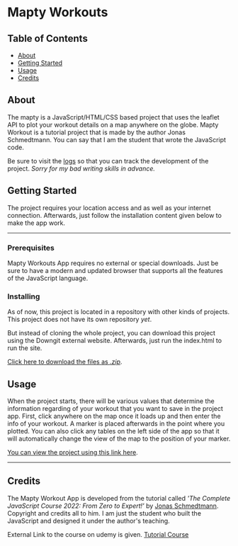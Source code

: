 # Mapty Workouts 

## Table of Contents
+ [About](#about)
+ [Getting Started](#getting-started)
+ [Usage](#usage)
+ [Credits](#credits)

## About

The mapty is a JavaScript/HTML/CSS based project that uses the leaflet API to plot your workout details on a map anywhere on the globe. Mapty Workout is a tutorial project that is made by the author Jonas Schmedtmann. You can say that I am the student that wrote the JavaScript code. 

Be sure to visit the [logs](https://github.com/Code-Blender-7/Learning-JavaScript/tree/main/Mapty-Workouts-App/development-logs) so that you can track the development of the project. *Sorry for my bad writing skills in advance.*

## Getting Started

The project requires your location access and as well as your internet connection. Afterwards, just follow the installation content given below to make the app work.


* * *

### Prerequisites

Mapty Workouts App requires no external or special downloads. Just be sure to have a modern and updated browser that supports all the features of the JavaScript language.


### Installing

As of now, this project is located in a repository with other kinds of projects. This project does not have its own repository *yet*.

But instead of cloning the whole project, you can download this project using the Downgit external website. Afterwards, just run the index.html to run the site.

[Click here to download the files as *.zip*](https://downgit.github.io/#/home?url=https://github.com/Code-Blender-7/Learning-JavaScript/tree/main/Mapty-Workouts-App).


## Usage

When the project starts, there will be various values that determine the information regarding of your workout that you want to save in the project app. 
First, click anywhere on the map once it loads up and then enter the info of your workout. A marker is placed afterwards in the point where you plotted.
You can also click any tables on the left side of the app so that it will automatically change the view of the map to the position of your marker.


[You can view the project using this link here](https://htmlpreview.github.io/?https://github.com/Code-Blender-7/Learning-JavaScript/blob/main/Mapty-Workouts-App/index.html). 

* * *

## Credits

The Mapty Workout App is developed from the tutorial called *'The Complete JavaScript Course 2022: From Zero to Expert!'* by [Jonas Schmedtmann](https://www.udemy.com/user/jonasschmedtmann/).
Copyright and credits all to him. I am just the student who built the JavaScript and designed it under the author's teaching.

External Link to the course on udemy is given.
[Tutorial Course](https://www.udemy.com/course/the-complete-javascript-course/)
